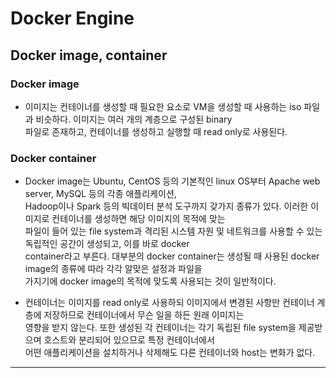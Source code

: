 # Docker Engine

## Docker image, container

### Docker image

- 이미지는 컨테이너를 생성할 때 필요한 요소로 VM을 생성할 때 사용하는 iso 파일과 비슷하다. 이미지는 여러 개의 계층으로 구성된 binary  
  파일로 존재하고, 컨테이너를 생성하고 실행할 때 read only로 사용된다.

### Docker container

- Docker image는 Ubuntu, CentOS 등의 기본적인 linux OS부터 Apache web server, MySQL 등의 각종 애플리케이션,  
  Hadoop이나 Spark 등의 빅데이터 분석 도구까지 갖가지 종류가 있다. 이러한 이미지로 컨테이너를 생성하면 해당 이미지의 목적에 맞는  
  파일이 들어 있는 file system과 격리된 시스템 자원 및 네트워크를 사용할 수 있는 독립적인 공간이 생성되고, 이를 바로 docker  
  container라고 부른다. 대부분의 docker container는 생성될 때 사용된 docker image의 종류에 따라 각각 알맞은 설정과 파일을  
  가지기에 docker image의 목적에 맞도록 사용되는 것이 일반적이다.

- 컨테이너는 이미지를 read only로 사용하되 이미지에서 변경된 사항만 컨테이너 계층에 저장하므로 컨테이너에서 무슨 일을 하든 원래 이미지는  
  영향을 받지 않는다. 또한 생성된 각 컨테이너는 각기 독립된 file system을 제공받으며 호스트와 분리되어 있으므로 특정 컨테이너에서  
  어떤 애플리케이션을 설치하거나 삭제해도 다른 컨테이너와 host는 변화가 없다.

---
